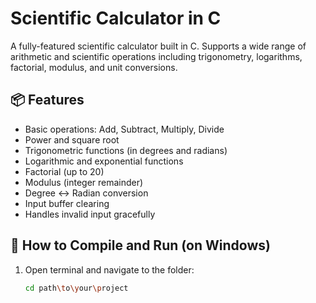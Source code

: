 # Scientific Calculator in C

A fully-featured scientific calculator built in C. Supports a wide range of arithmetic and scientific operations including trigonometry, logarithms, factorial, modulus, and unit conversions.

## 📦 Features

- Basic operations: Add, Subtract, Multiply, Divide
- Power and square root
- Trigonometric functions (in degrees and radians)
- Logarithmic and exponential functions
- Factorial (up to 20)
- Modulus (integer remainder)
- Degree ↔ Radian conversion
- Input buffer clearing
- Handles invalid input gracefully

## 🔧 How to Compile and Run (on Windows)

1. Open terminal and navigate to the folder:
   ```bash
   cd path\to\your\project
